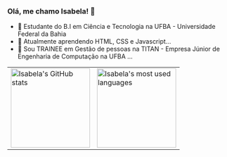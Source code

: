 ### Olá, me chamo Isabela! 👋

- 🔭 Estudante do B.I em Ciência e Tecnologia na UFBA - Universidade Federal da Bahia 
- 🌱 Atualmente aprendendo HTML, CSS e Javascript...
- 💬 Sou TRAINEE em Gestão de pessoas na TITAN - Empresa Júnior de Engenharia de Computação na UFBA ...
 <div align="center">
  <table>
    <tr>
      <td>
        <img height="180em" src="https://github-readme-stats.vercel.app/api?username=isacardosog&show_icons=true&theme=tokyonight" alt="Isabela's GitHub stats"/>
      </td>
      <td>
        <img height="180em" src="https://github-readme-stats.vercel.app/api/top-langs/?username=isacardosog&layout=compact&langs_count=7&theme=tokyonight" alt="Isabela's most used languages"/>
      </td>
    </tr>
  </table>
  <br/>
  <a href="https://www.linkedin.com/in/isabela-cardoso-320105332" target="_blank">
    <img src="https://img.shields.io/badge/LinkedIn-blue


